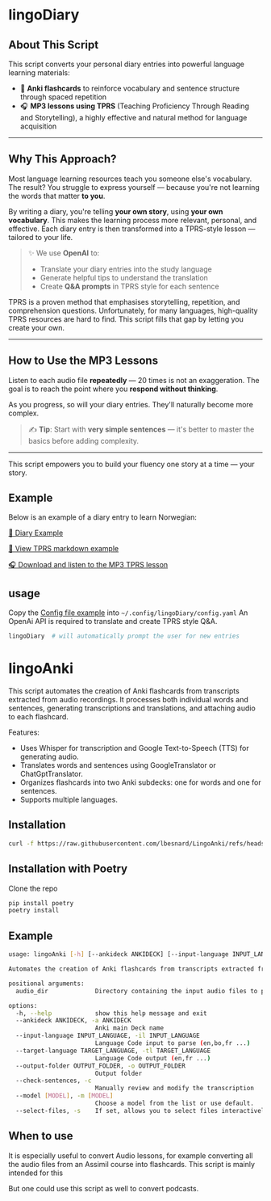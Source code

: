 # lingoDiary

## About This Script

This script converts your personal diary entries into powerful language learning materials:

- 📇 **Anki flashcards** to reinforce vocabulary and sentence structure through spaced repetition
- 🎧 **MP3 lessons using TPRS** (Teaching Proficiency Through Reading and Storytelling), a highly effective and natural method for language acquisition

---

## Why This Approach?

Most language learning resources teach you someone else's vocabulary. The result? You struggle to express yourself — because you're not learning the words that matter **to you**.

By writing a diary, you're telling **your own story**, using **your own vocabulary**. This makes the learning process more relevant, personal, and effective. Each diary entry is then transformed into a TPRS-style lesson — tailored to your life.

> ✨ We use **OpenAI** to:
>
> - Translate your diary entries into the study language
> - Generate helpful tips to understand the translation
> - Create **Q&A prompts** in TPRS style for each sentence

TPRS is a proven method that emphasises storytelling, repetition, and comprehension questions. Unfortunately, for many languages, high-quality TPRS resources are hard to find. This script fills that gap by letting you create your own.

---

## How to Use the MP3 Lessons

Listen to each audio file **repeatedly** — 20 times is not an exaggeration. The goal is to reach the point where you **respond without thinking**.

As you progress, so will your diary entries. They'll naturally become more complex.

> ✍️ **Tip**: Start with **very simple sentences** — it's better to master the basics before adding complexity.

---

This script empowers you to build your fluency one story at a time — your story.

## Example

Below is an example of a diary entry to learn Norwegian:

[📖 Diary Example](readme_ressources/%F0%9F%93%96%20Diary%20-%20Dagbokkorrigering.md)

[📄 View TPRS markdown example](readme_ressources/TPRS/Norwegian%20🇳🇴-%20Diary%20📖_TPRS_2025-04-07_Testens%20spennende%20reise.md)

[🎧 Download and listen to the MP3 TPRS lesson](readme_ressources/TPRS/Norwegian%20🇳🇴-%20Diary%20📖_TPRS_2025-04-07_Testens%20spennende%20reise.mp3)

## usage

Copy the [Config file example](lingoanki/config.yaml) into `~/.config/lingoDiary/config.yaml`
An OpenAi API is required to translate and create TPRS style Q&A.

```bash
lingoDiary  # will automatically prompt the user for new entries
```

# lingoAnki

This script automates the creation of Anki flashcards from transcripts extracted from audio recordings. It processes
both individual words and sentences, generating transcriptions and translations, and attaching audio to each flashcard.

Features:

- Uses Whisper for transcription and Google Text-to-Speech (TTS) for generating audio.
- Translates words and sentences using GoogleTranslator or ChatGptTranslator.
- Organizes flashcards into two Anki subdecks: one for words and one for sentences.
- Supports multiple languages.

## Installation

```bash
curl -f https://raw.githubusercontent.com/lbesnard/LingoAnki/refs/heads/main/install.sh | bash
```

## Installation with Poetry

Clone the repo

```bash
pip install poetry
poetry install
```

## Example

```bash
usage: lingoAnki [-h] [--ankideck ANKIDECK] [--input-language INPUT_LANGUAGE] [--target-language TARGET_LANGUAGE] [--output-folder OUTPUT_FOLDER] [--check-sentences] [--model [MODEL]] [--select-files] audio_dir

Automates the creation of Anki flashcards from transcripts extracted from audio recordings.

positional arguments:
  audio_dir             Directory containing the input audio files to process

options:
  -h, --help            show this help message and exit
  --ankideck ANKIDECK, -a ANKIDECK
                        Anki main Deck name
  --input-language INPUT_LANGUAGE, -il INPUT_LANGUAGE
                        Language Code input to parse (en,bo,fr ...)
  --target-language TARGET_LANGUAGE, -tl TARGET_LANGUAGE
                        Language Code output (en,fr ...)
  --output-folder OUTPUT_FOLDER, -o OUTPUT_FOLDER
                        Output folder
  --check-sentences, -c
                        Manually review and modify the transcription
  --model [MODEL], -m [MODEL]
                        Choose a model from the list or use default.
  --select-files, -s    If set, allows you to select files interactively for processing.
```

## When to use

It is especially useful to convert Audio lessons, for example converting all the
audio files from an Assimil course into flashcards. This script is mainly
intended for this

But one could use this script as well to convert podcasts.
